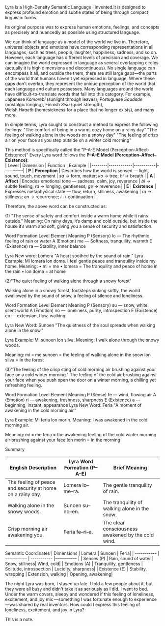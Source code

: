 Lyra is a High-Density Semantic Language I invented.It is designed to express profound emotion and subtle states of being through compact linguistic forms.  

Its original purpose was to express human emotions, feelings, and concepts as precisely and nuancedly as possible using structured language.

We can think of language as a model of the world we live in. Therefore, universal objects and emotions have corresponding representations in all languages, such as trees, people, laughter, happiness, sadness, and so on.
However, each language has different levels of precision and coverage. We can imagine the world expressed in language as several overlapping circles (actually it is high dimensions and discontinuous). No single language can encompass it all, and outside the them, there are still large gaps—the parts of the world that humans haven't yet expressed in language. Where these gaps don't overlap, they represent the unique perception of the world that each language and culture possesses. Many languages ​​around the world have difficult-to-translate words that fall into this category. For example,
Japanese *Komorebi* (sunlight through leaves), Portuguese *Saudade* (nostalgic longing), Finnish *Sisu* (quiet strength),  
Welsh *Hiraeth* (homesickness for a place that no longer exists), and many more.  


In simple terms, Lyra sought to construct a method to express the following feelings:
"The comfort of being in a warm, cozy home on a rainy day"
"The feeling of walking alone in the woods on a snowy day"
"The feeling of crisp air on your face as you step outside on a winter cold morning"


This method is specifically called the "P-A-E Model (Perception-Affect-Existence)"
Every Lyra word follows the **P–A–E Model (Perception–Affect–Existence)**:  
| Level | Dimension | Function | Example |
|--------|------------|-----------|----------|
| **P** | **Perception** | Describes how the world is sensed — light, sound, touch, movement | *sa* → form, matter; *ko* → tree; *hi* → breath |
| **A** | **Affect** | Encodes emotional tone — sadness, calm, joy, reverence | *bi* → subtle feeling; *ra* → longing, gentleness; *ge* → reverence |
| **E** | **Existence** | Expresses metaphysical state — flow, return, stillness, awakening | *ra* → stillness; *en* → recurrence; *i* → continuation |



Therefore, the above word can be constructed as:

(1) "The sense of safety and comfort inside a warm home while it rains outside."
Meaning: On rainy days, it’s damp and cold outside, but inside the house it’s warm and soft, giving you a sense of security and satisfaction.

Word Formation
Level Element Meaning
P (Sensory) lo — The rhythmic feeling of rain or water
A (Emotion) me — Softness, tranquility, warmth
E (Existence) ra — Stability, inner balance

Lyra New word: Lomera
"A heart soothed by the sound of rain."
Lyra Example:
Mi lomera lon doma.
I feel gentle peace and tranquility inside my home.
Meaning:
• mi = me
• lomera = The tranquility and peace of home in the rain
• lon doma = at home



(2)"The quiet feeling of walking alone through a snowy forest"

 Walking alone in a snowy forest, footsteps sinking softly, the world swallowed by the sound of snow, a feeling of silence and loneliness.

Word Formation
Level Element Meaning
P (Sensory) su — snow, white, silent world
A (Emotion) no — loneliness, purity, introspection
E (Existence) en — extension, flow, walking

 Lyra New Word: Sunoen
"The quietness of the soul spreads when walking alone in the snow."

Lyra Example:
Mi sunoen lon silva.
Meaning: I walk alone through the snowy woods.

Meaning:
mi = me
sunoen = the feeling of walking alone in the snow
lon silva = in the forest


(3)"The feeling of the crisp sting of cold morning air brushing against your face on a cold winter morning."
 The feeling of the cold air brushing against your face when you push open the door on a winter morning, a chilling yet refreshing feeling.

 Word Formation
Level Element Meaning
P (Sense) fe — wind, flowing air
A (Emotion) ri — awakening, freshness, sharpness
E (Existence) a — beginning, instant, appearance
Lyra New Word: Feria
"A moment of awakening in the cold morning air."

Lyra Example:
Mi feria lon morin.
Meaning: I was awakened in the cold morning air.

Meaning:
mi = me
feria = the awakening feeling of the cold winter morning air brushing against your face
lon morin = in the morning


Summary 

| English Description      | Lyra Word Formation (P–A–E)| Brief Meaning| 
| ----------- | ----------- | ----------- |
| The feeling of peace and security at home on a rainy day. |  Lomera lo–me–ra. | The gentle tranquility of rain. | 
| Walking alone in the snowy woods. | Sunoen su–no–en.|  The tranquility of walking alone in the snow. | 
|  Crisp morning air awakening you. | Feria fe–ri–a. | The clear consciousness awakened by the cold wind.| 

Semantic Coordinates
| Dimensions | Lomera | Sunoen | Feria| 
| ----------- | ----------- | ----------- |----------- |
| Senses (P) | Rain, sound of water | Snow, stillness|  Wind, cold| 
| Emotions (A) | Tranquility, gentleness | Solitude, introspection | Lucidity, sharpness| 
| Existence (E) | Stability, wrapping | Extension, walking | Opening, awakening| 



The night Lyra was born, I stayed up late. I told a few people about it, but they were all busy and didn't take it as seriously as I did. I went to bed. Under the warm covers, sleepy and wondered if this feeling of loneliness, excitement, and joy mix —something I was fortunate enough to experience—was shared by real inventors. How could I express this feeling of loneliness, excitement, and joy in Lyra?

This is a note.